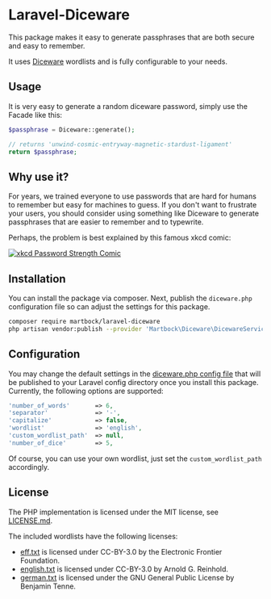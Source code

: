 # Laravel-Diceware

This package makes it easy to generate passphrases that are both secure and easy to remember.

It uses [Diceware](http://world.std.com/~reinhold/diceware.html) wordlists and is fully configurable to your needs.

## Usage

It is very easy to generate a random diceware password, simply use the Facade like this:

```php
$passphrase = Diceware::generate();

// returns 'unwind-cosmic-entryway-magnetic-stardust-ligament'
return $passphrase;
```

## Why use it?

For years, we trained everyone to use passwords that are hard for humans to remember but easy for machines to guess.
If you don't want to frustrate your users, you should consider using something like Diceware to generate passphrases
that are easier to remember and to typewrite.

Perhaps, the problem is best explained by this famous xkcd comic:

[![xkcd Password Strength Comic](https://imgs.xkcd.com/comics/password_strength.png)](https://xkcd.com/936/)

## Installation

You can install the package via composer. 
Next, publish the `diceware.php` configuration file so can adjust the settings for this package. 

```bash
composer require martbock/laravel-diceware
php artisan vendor:publish --provider 'Martbock\Diceware\DicewareServiceProvider'
```

## Configuration

You may change the default settings in the [diceware.php config file](config/diceware.php) that will be published to
your Laravel config directory once you install this package. Currently, the following options are supported:

```php
'number_of_words'       => 6,
'separator'             => '-',
'capitalize'            => false,
'wordlist'              => 'english',
'custom_wordlist_path'  => null,
'number_of_dice'        => 5,
```

Of course, you can use your own wordlist, just set the `custom_wordlist_path` accordingly.

## License

The PHP implementation is licensed under the MIT license, see [LICENSE.md](LICENSE.md).

The included wordlists have the following licenses:

- [eff.txt](wordlists/eff.txt) is licensed under CC-BY-3.0 by the Electronic Frontier Foundation.
- [english.txt](wordlists/english.txt) is licensed under CC-BY-3.0 by Arnold G. Reinhold.
- [german.txt](wordlists/german.txt) is licensed under the GNU General Public License by Benjamin Tenne.